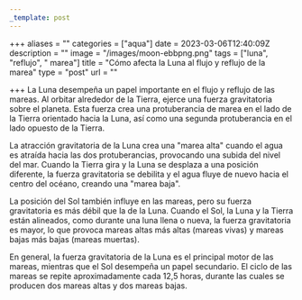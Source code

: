 ```yaml
---
_template: post
---
```




+++
aliases = ""
categories = ["aqua"]
date = 2023-03-06T12:40:09Z
description = ""
image = "/images/moon-ebbpng.png"
tags = ["luna", "reflujo", " marea"]
title = "Cómo afecta la Luna al flujo y reflujo de la marea"
type = "post"
url = ""

+++
La Luna desempeña un papel importante en el flujo y reflujo de las mareas. Al orbitar alrededor de la Tierra, ejerce una fuerza gravitatoria sobre el planeta. Esta fuerza crea una protuberancia de marea en el lado de la Tierra orientado hacia la Luna, así como una segunda protuberancia en el lado opuesto de la Tierra.  
  
La atracción gravitatoria de la Luna crea una "marea alta" cuando el agua es atraída hacia las dos protuberancias, provocando una subida del nivel del mar. Cuando la Tierra gira y la Luna se desplaza a una posición diferente, la fuerza gravitatoria se debilita y el agua fluye de nuevo hacia el centro del océano, creando una "marea baja".  
  
La posición del Sol también influye en las mareas, pero su fuerza gravitatoria es más débil que la de la Luna. Cuando el Sol, la Luna y la Tierra están alineados, como durante una luna llena o nueva, la fuerza gravitatoria es mayor, lo que provoca mareas altas más altas (mareas vivas) y mareas bajas más bajas (mareas muertas).  
  
En general, la fuerza gravitatoria de la Luna es el principal motor de las mareas, mientras que el Sol desempeña un papel secundario. El ciclo de las mareas se repite aproximadamente cada 12,5 horas, durante las cuales se producen dos mareas altas y dos mareas bajas.
